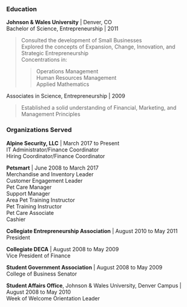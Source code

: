 ### Education
**Johnson & Wales University** | Denver, CO <br>
Bachelor of Science, Entrepreneurship | 2011
>Consulted the development of Small Businesses<br>
>Explored the concepts of Expansion, Change, Innovation, and Strategic Entrepreneurship<br>
>Concentrations in:
>>Operations Management<br>
>>Human Resources Management<br>
>>Applied Mathematics<br>

Associates in Science, Entrepreneurship | 2009
>Established a solid understanding of Financial, Marketing, and Management Principles

### Organizations Served

**Alpine Security, LLC** | March 2017 to Present<br>
IT Administrator/Finance Coordinator<br>
Hiring Coordinator/Finance Coordinator<br>

**Petsmart** | June 2008 to March 2017<br>
Merchandise and Inventory Leader<br>
Customer Engagement Leader<br>
Pet Care Manager<br>
Support Manager<br>
Area Pet Training Instructor<br>
Pet Training Instructor<br>
Pet Care Associate<br>
Cashier<br>

**Collegiate Entrepreneurship Association** | August 2010 to May 2011<br>
President<br>

**Collegiate DECA** | August 2008 to May 2009<br>
Vice President of Finance<br>

**Student Government Association** | August 2008 to May 2009<br>
College of Business Senator<br>

**Student Affairs Office**, Johnson & Wales University, Denver Campus | August 2008 to May 2010<br>
Week of Welcome Orientation Leader<br>